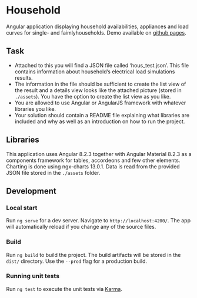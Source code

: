 # Household
Angular application displaying household availabilities, appliances and load curves for single- and faimlyhouseholds.
Demo available on [github pages](https://nitoloz.github.io/household).

## Task
* Attached to this you will find a JSON file called ‘hous_test.json’. This file contains information about household’s electrical load simulations results. 
* The information in the file should be sufficient to create the list view of the result and a details view looks like the attached picture (stored in `./assets`). You have the option to create the list view as you like.
* You are allowed to use Angular or AngularJS framework with whatever libraries you like.
* Your solution should contain a README file explaining what libraries are included and why as well as an introduction on how to run the project.    

## Libraries
This application uses Angular 8.2.3 together with Angular Material 8.2.3 as a components framework for tables, accordeons and few other elements. Charting is done using ngx-charts 13.0.1. Data is read from the provided JSON file stored in the `./assets` folder. 


## Development

### Local start
Run `ng serve` for a dev server. Navigate to `http://localhost:4200/`. The app will automatically reload if you change any of the source files.

### Build
Run `ng build` to build the project. The build artifacts will be stored in the `dist/` directory. Use the `--prod` flag for a production build.

### Running unit tests
Run `ng test` to execute the unit tests via [Karma](https://karma-runner.github.io).
